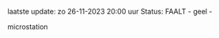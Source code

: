 laatste update: 
zo 26-11-2023 20:00   uur 
Status: FAALT - geel - 
<div class="service Y">microstation</div>